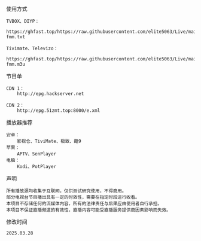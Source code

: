 
使用方式

    TVBOX、DIYP：
        https://ghfast.top/https://raw.githubusercontent.com/elite5063/Live/main/all-fmm.txt 
   
    Tivimate、Televizo：
        https://ghfast.top/https://raw.githubusercontent.com/elite5063/Live/main/all-fmm.m3u

节目单

    CDN 1：
        http://epg.hackserver.net
   
    CDN 2：
        http://epg.51zmt.top:8000/e.xml

播放器推荐

    安卓：
        影视仓、TiviMate、极致、酷9
    苹果：
        APTV、SenPlayer
    电脑：
        Kodi、PotPlayer
        
声明

    所有播放源均收集于互联网，仅供测试研究使用，不得商用。
    部分电视台节目播出具有一定的时效性，需要在指定时段进行收看。
    本项目不存储任何的流媒体内容，所有的法律责任与后果应由使用者自行承担。
    本项目不保证直播频道的有效性，直播内容可能受直播服务提供商因素影响而失效。



修改时间

    2025.03.28
